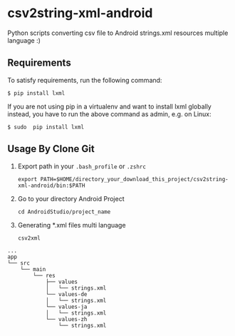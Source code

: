 # csv2string-xml-android
Python scripts converting csv file to Android strings.xml resources multiple language :)

Requirements
------------

To satisfy requirements, run the following command:

`$ pip install lxml`

If you are not using pip in a virtualenv and want to install lxml globally instead, you have to run the above command as admin, e.g. on Linux:

`$ sudo  pip install lxml`


Usage By Clone Git
-----
1. Export path in your `.bash_profile` or `.zshrc` 

    `export PATH=$HOME/directory_your_download_this_project/csv2string-xml-android/bin:$PATH`

2. Go to your directory Android Project
    
    `cd AndroidStudio/project_name`

3. Generating *.xml files multi language
    
    `csv2xml`


```
...
app
└── src
    └── main
        └── res
            ├── values
            │   └── strings.xml
            └── values-de
            │   └── strings.xml
            └── values-ja
            │   └── strings.xml
            └── values-zh
                └── strings.xml    
```
